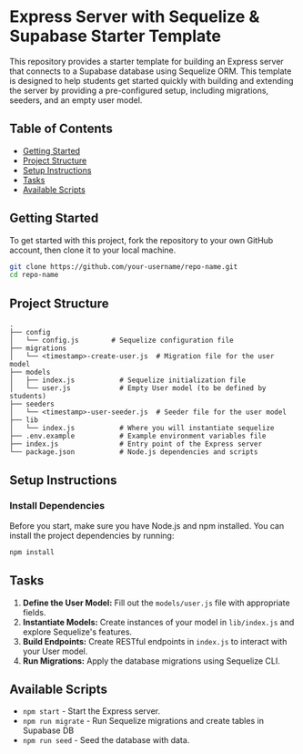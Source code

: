 # Express Server with Sequelize & Supabase Starter Template

This repository provides a starter template for building an Express server that connects to a Supabase database using Sequelize ORM. This template is designed to help students get started quickly with building and extending the server by providing a pre-configured setup, including migrations, seeders, and an empty user model.

## Table of Contents

-   [Getting Started](#getting-started)
-   [Project Structure](#project-structure)
-   [Setup Instructions](#setup-instructions)
-   [Tasks](#tasks)
-   [Available Scripts](#available-scripts)

## Getting Started

To get started with this project, fork the repository to your own GitHub account, then clone it to your local machine.

```bash
git clone https://github.com/your-username/repo-name.git
cd repo-name
```

## Project Structure

```plaintext
.
├── config
│   └── config.js        # Sequelize configuration file
├── migrations
│   └── <timestamp>-create-user.js  # Migration file for the user model
├── models
│   ├── index.js           # Sequelize initialization file
│   └── user.js            # Empty User model (to be defined by students)
├── seeders
│   └── <timestamp>-user-seeder.js  # Seeder file for the user model
├── lib
│   └── index.js           # Where you will instantiate sequelize
├── .env.example           # Example environment variables file
├── index.js               # Entry point of the Express server
└── package.json           # Node.js dependencies and scripts
```

## Setup Instructions

### Install Dependencies

Before you start, make sure you have Node.js and npm installed. You can install the project dependencies by running:

```bash
npm install
```

## Tasks

1. **Define the User Model:** Fill out the `models/user.js` file with appropriate fields.
2. **Instantiate Models:** Create instances of your model in `lib/index.js` and explore Sequelize's features.
3. **Build Endpoints:** Create RESTful endpoints in `index.js` to interact with your User model.
4. **Run Migrations:** Apply the database migrations using Sequelize CLI.

## Available Scripts

-   `npm start` - Start the Express server.
-   `npm run migrate` - Run Sequelize migrations and create tables in Supabase DB
-   `npm run seed` - Seed the database with data.
